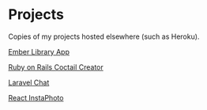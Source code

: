 # Projects
Copies of my projects hosted elsewhere (such as Heroku).

[Ember Library App](https://github.com/jspringer/ember-library-app)

[Ruby on Rails Coctail Creator](https://github.com/jspringer/ror-react-cocktail-creator)

[Laravel Chat](https://github.com/jspringer/laravel-chat)

[React InstaPhoto](https://github.com/jspringer/react-instaphoto)
